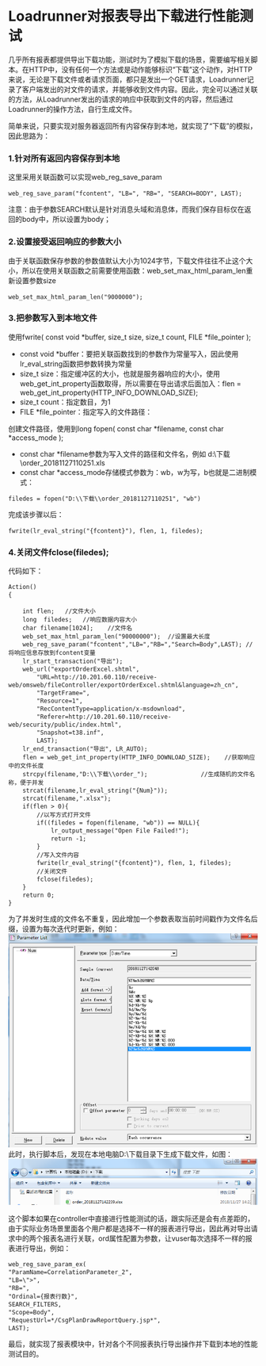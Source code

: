 # Loadrunner对报表导出下载进行性能测试

几乎所有报表都提供导出下载功能，测试时为了模拟下载的场景，需要编写相关脚本。在HTTP中，没有任何一个方法或是动作能够标识“下载”这个动作，对HTTP来说，无论是下载文件或者请求页面，都只是发出一个GET请求，Loadrunner记录了客户端发出的对文件的请求，并能够收到文件内容。因此，完全可以通过关联的方法，从Loadrunner发出的请求的响应中获取到文件的内容，然后通过Loadrunner的操作方法，自行生成文件。

简单来说，只要实现对服务器返回所有内容保存到本地，就实现了“下载”的模拟，因此思路为：

### 1.针对所有返回内容保存到本地

这里采用关联函数可以实现web_reg_save_param

`web_reg_save_param("fcontent", "LB=", "RB=", "SEARCH=BODY", LAST);`

注意：由于参数SEARCH默认是针对消息头域和消息体，而我们保存目标仅在返回的body中，所以设置为body；

### 2.设置接受返回响应的参数大小

由于关联函数保存参数的参数值默认大小为1024字节，下载文件往往不止这个大小，所以在使用关联函数之前需要使用函数：web_set_max_html_param_len重新设置参数size

`web_set_max_html_param_len("9000000");`

### 3.把参数写入到本地文件

使用fwrite( const void *buffer, size_t size, size_t count, FILE *file_pointer );

- const void *buffer：要把关联函数找到的参数作为常量写入，因此使用lr_eval_string函数把参数转换为常量
- size_t size：指定缓冲区的大小，也就是服务器响应的大小，使用web_get_int_property函数取得，所以需要在导出请求后面加入：flen = web_get_int_property(HTTP_INFO_DOWNLOAD_SIZE);
- size_t count：指定数目，为1
- FILE *file_pointer：指定写入的文件路径：

创建文件路径，使用到long fopen( const char *filename, const char *access_mode );

- const char *filename参数为写入文件的路径和文件名，例如 d:\下载\order_20181127110251.xls
- const char *access_mode存储模式参数为：wb，w为写，b也就是二进制模式：

`filedes = fopen("D:\\下载\\order_20181127110251", "wb")`

完成该步骤以后：

`fwrite(lr_eval_string("{fcontent}"), flen, 1, filedes);`

### 4.关闭文件fclose(filedes); 

代码如下：

```
Action()
{
    
    int flen;   //文件大小    
    long  filedes;   //响应数据内容大小
    char filename[1024];    //文件名
	web_set_max_html_param_len("90000000");  //设置最大长度
	web_reg_save_param("fcontent","LB=","RB=","Search=Body",LAST); //将响应信息存放到fcontent变量
	lr_start_transaction("导出");
	web_url("exportOrderExcel.shtml", 
		"URL=http://10.201.60.110/receive-web/omsweb/fileController/exportOrderExcel.shtml&language=zh_cn", 
		"TargetFrame=", 
		"Resource=1", 
		"RecContentType=application/x-msdownload", 
		"Referer=http://10.201.60.110/receive-web/security/public/index.html", 
		"Snapshot=t38.inf", 
		LAST);
	lr_end_transaction("导出", LR_AUTO);
    flen = web_get_int_property(HTTP_INFO_DOWNLOAD_SIZE);    //获取响应中的文件长度
    strcpy(filename,"D:\\下载\\order_");      		 //生成随机的文件名称，便于并发
    strcat(filename,lr_eval_string("{Num}"));
    strcat(filename,".xlsx");
    if(flen > 0){
        //以写方式打开文件  
        if((filedes = fopen(filename, "wb")) == NULL){
            lr_output_message("Open File Failed!");
            return -1;
        }
        //写入文件内容
        fwrite(lr_eval_string("{fcontent}"), flen, 1, filedes);
        //关闭文件
        fclose(filedes);
    }
	return 0;
}
```

为了并发时生成的文件名不重复，因此增加一个参数表取当前时间戳作为文件名后缀，设置为每次迭代时更新，例如：
![](./images/lr_06_01.png)
此时，执行脚本后，发现在本地电脑D:\下载目录下生成下载文件，如图：
![](./images/lr_06_02.png)

这个脚本如果在controller中直接进行性能测试的话，跟实际还是会有点差距的，由于实际业务场景里面各个用户都是选择不一样的报表进行导出，因此再对导出请求中的两个报表名进行关联，ord属性配置为参数，让vuser每次选择不一样的报表进行导出，例如：
```
web_reg_save_param_ex(
"ParamName=CorrelationParameter_2",
"LB=\">",
"RB=",
"Ordinal={报表行数}",
SEARCH_FILTERS,
"Scope=Body",
"RequestUrl=*/CsgPlanDrawReportQuery.jsp*",
LAST);
```
最后，就实现了报表模块中，针对各个不同报表执行导出操作并下载到本地的性能测试目的。